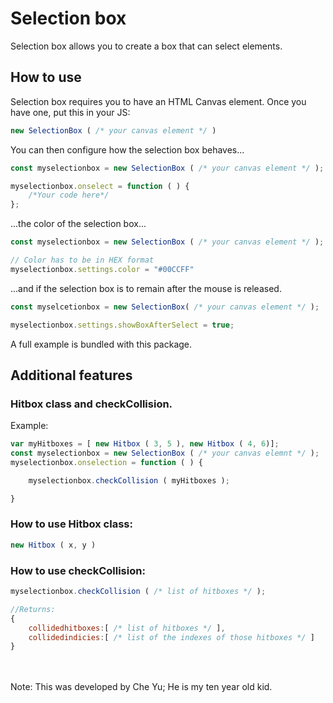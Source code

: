 
# Selection box
Selection box allows you to create a box that can select elements.
## How to use
Selection box requires you to have an HTML Canvas element. Once you have one, put
this in your JS:
```js
new SelectionBox ( /* your canvas element */ )
```
You can then configure how the selection box behaves...
```js
const myselectionbox = new SelectionBox ( /* your canvas element */ );

myselectionbox.onselect = function ( ) {
    /*Your code here*/
};
```
...the color of the selection box...
```js
const myselectionbox = new SelectionBox ( /* your canvas element */ );

// Color has to be in HEX format
myselectionbox.settings.color = "#00CCFF"
```
...and if the selection box is to remain after the mouse is released.
```js
const myselcetionbox = new SelectionBox( /* your canvas element */ );

myselectionbox.settings.showBoxAfterSelect = true;
```
A full example is bundled with this package.
## Additional features
### Hitbox class and checkCollision.
Example:
```js
var myHitboxes = [ new Hitbox ( 3, 5 ), new Hitbox ( 4, 6)];
const myselectionbox = new SelectionBox ( /* your canvas elemnt */ );
myselectionbox.onselection = function ( ) {

    myselectionbox.checkCollision ( myHitboxes );

}
```
### How to use Hitbox class:
```js
new Hitbox ( x, y )
```
### How to use checkCollision:
```js
myselectionbox.checkCollision ( /* list of hitboxes */ );

//Returns:
{
    collidedhitboxes:[ /* list of hitboxes */ ],
    collidedindicies:[ /* list of the indexes of those hitboxes */ ]
}
```
<br><br>
Note:
This was developed by Che Yu; He is my ten year old kid. 
